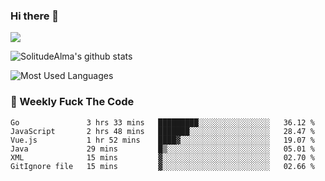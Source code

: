 ### Hi there 👋

<p>
  <a href="https://count.getloli.com/"><img src="https://count.getloli.com/get/@:solitudealma"></a>
</p>

![SolitudeAlma's github stats](https://github-readme-stats.vercel.app/api?username=solitudealma&show_icons=true&theme=radical)

![Most Used Languages](https://github-readme-stats.vercel.app/api/top-langs/?username=solitudealma&layout=compact&hide_border=true&theme=dark)
<!-- ![visitors](https://visitor-badge.glitch.me/badge?page_id=solitudealma.solitudealma.id) -->


### :dart: Weekly Fuck The Code

<!--START_SECTION:waka-->

```text
Go               3 hrs 33 mins   █████████░░░░░░░░░░░░░░░░   36.12 %
JavaScript       2 hrs 48 mins   ███████░░░░░░░░░░░░░░░░░░   28.47 %
Vue.js           1 hr 52 mins    ████▓░░░░░░░░░░░░░░░░░░░░   19.07 %
Java             29 mins         █▒░░░░░░░░░░░░░░░░░░░░░░░   05.01 %
XML              15 mins         ▓░░░░░░░░░░░░░░░░░░░░░░░░   02.70 %
GitIgnore file   15 mins         ▓░░░░░░░░░░░░░░░░░░░░░░░░   02.66 %
```

<!--END_SECTION:waka-->
